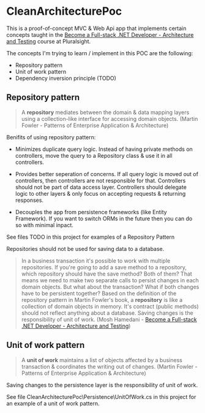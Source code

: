 # CleanArchitecturePoc
This is a proof-of-concept MVC & Web Api app that implements certain concepts taught in the [Become a Full-stack .NET Developer - Architecture and Testing](https://app.pluralsight.com/library/courses/full-stack-dot-net-developer-architecture-testing/transcript) course at Pluralsight.

The concepts I'm trying to learn / implement in this POC are the following:
- Repository pattern
- Unit of work pattern
- Dependency inversion principle (TODO)

## Repository pattern
> A **repository** mediates between the domain & data mapping layers using a collection-like interface for accessing domain objects. (Martin Fowler - Patterns of Enterprise Application & Architecture)

Benifits of using repository pattern:
- Minimizes duplicate query logic. Instead of having private methods on controllers, move the query to a Repository class & use it in all controllers.

- Provides better seperation of concerns. If all query logic is moved out of controllers, then controllers are not responsible for that. Controllers should not be part of data access layer. Controllers should delegate logic to other layers & only focus on accepting requests & returning responses.

- Decouples the app from persistence frameworks (like Entity Framework). If you want to switch ORMs in the future then you can do so with minimal inpact.

See files TODO in this project for examples of a Repository Pattern

Repositories should not be used for saving data to a database.

> In a business transaction it's possible to work with multiple repositories. If you're going to add a save method to a repository, which repository should have the save method? Both of them? That means we need to make two separate calls to persist changes in each domain objects. But what about the transaction? What if both changes have to be persistent together? Based on the definition of the repository pattern in Martin Fowler's book, a **repository** is like a collection of domain objects in memory. It's contract (public methods) should not reflect anything about a database. Saving changes is the responsibility of unit of work. (Mosh Hamedani - [Become a Full-stack .NET Developer - Architecture and Testing](https://app.pluralsight.com/library/courses/full-stack-dot-net-developer-architecture-testing/transcript))


## Unit of work pattern
> A **unit of work** maintains a list of objects affected by a business transaction & coordinates the writing out of changes. (Martin Fowler - Patterns of Enterprise Application & Architecture)

Saving changes to the persistence layer is the responsibility of unit of work.

See file CleanArchitecturePoc\Persistence\UnitOfWork.cs in this project for an example of a unit of work pattern.
